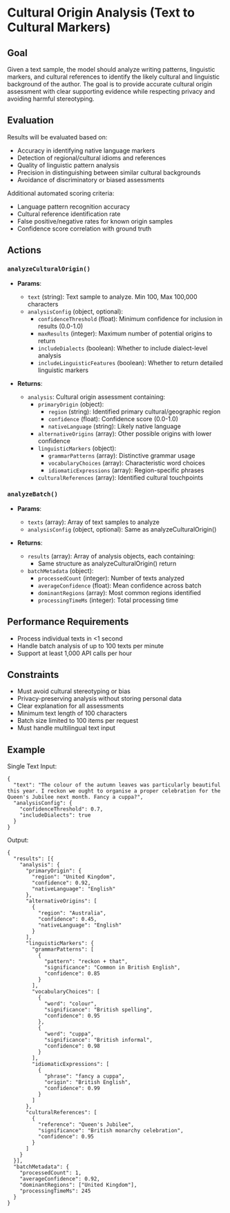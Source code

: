 # Cultural Origin Analysis (Text to Cultural Markers)

## Goal

Given a text sample, the model should analyze writing patterns, linguistic markers, and cultural references to identify the likely cultural and linguistic background of the author. The goal is to provide accurate cultural origin assessment with clear supporting evidence while respecting privacy and avoiding harmful stereotyping.

## Evaluation

Results will be evaluated based on:

- Accuracy in identifying native language markers
- Detection of regional/cultural idioms and references
- Quality of linguistic pattern analysis
- Precision in distinguishing between similar cultural backgrounds
- Avoidance of discriminatory or biased assessments

Additional automated scoring criteria:
- Language pattern recognition accuracy
- Cultural reference identification rate
- False positive/negative rates for known origin samples
- Confidence score correlation with ground truth

## Actions

### `analyzeCulturalOrigin()`
- **Params**:
  - `text` (string): Text sample to analyze. Min 100, Max 100,000 characters
  - `analysisConfig` (object, optional):
    - `confidenceThreshold` (float): Minimum confidence for inclusion in results (0.0-1.0)
    - `maxResults` (integer): Maximum number of potential origins to return
    - `includeDialects` (boolean): Whether to include dialect-level analysis
    - `includeLinguisticFeatures` (boolean): Whether to return detailed linguistic markers

- **Returns**:
  - `analysis`: Cultural origin assessment containing:
    - `primaryOrigin` (object):
      - `region` (string): Identified primary cultural/geographic region
      - `confidence` (float): Confidence score (0.0-1.0)
      - `nativeLanguage` (string): Likely native language
    - `alternativeOrigins` (array): Other possible origins with lower confidence
    - `linguisticMarkers` (object):
      - `grammarPatterns` (array): Distinctive grammar usage
      - `vocabularyChoices` (array): Characteristic word choices
      - `idiomaticExpressions` (array): Region-specific phrases
    - `culturalReferences` (array): Identified cultural touchpoints

### `analyzeBatch()`
- **Params**:
  - `texts` (array): Array of text samples to analyze
  - `analysisConfig` (object, optional): Same as analyzeCulturalOrigin()

- **Returns**:
  - `results` (array): Array of analysis objects, each containing:
    - Same structure as analyzeCulturalOrigin() return
  - `batchMetadata` (object):
    - `processedCount` (integer): Number of texts analyzed
    - `averageConfidence` (float): Mean confidence across batch
    - `dominantRegions` (array): Most common regions identified
    - `processingTimeMs` (integer): Total processing time

## Performance Requirements
- Process individual texts in <1 second
- Handle batch analysis of up to 100 texts per minute
- Support at least 1,000 API calls per hour

## Constraints
- Must avoid cultural stereotyping or bias
- Privacy-preserving analysis without storing personal data
- Clear explanation for all assessments
- Minimum text length of 100 characters
- Batch size limited to 100 items per request
- Must handle multilingual text input

## Example

Single Text Input:
~~~~~~~
{
  "text": "The colour of the autumn leaves was particularly beautiful this year. I reckon we ought to organise a proper celebration for the Queen's Jubilee next month. Fancy a cuppa?",
  "analysisConfig": {
    "confidenceThreshold": 0.7,
    "includeDialects": true
  }
}
~~~~~~~

Output:
~~~~~~~
{
  "results": [{
    "analysis": {
      "primaryOrigin": {
        "region": "United Kingdom",
        "confidence": 0.92,
        "nativeLanguage": "English"
      },
      "alternativeOrigins": [
        {
          "region": "Australia",
          "confidence": 0.45,
          "nativeLanguage": "English"
        }
      ],
      "linguisticMarkers": {
        "grammarPatterns": [
          {
            "pattern": "reckon + that",
            "significance": "Common in British English",
            "confidence": 0.85
          }
        ],
        "vocabularyChoices": [
          {
            "word": "colour",
            "significance": "British spelling",
            "confidence": 0.95
          },
          {
            "word": "cuppa",
            "significance": "British informal",
            "confidence": 0.98
          }
        ],
        "idiomaticExpressions": [
          {
            "phrase": "fancy a cuppa",
            "origin": "British English",
            "confidence": 0.99
          }
        ]
      },
      "culturalReferences": [
        {
          "reference": "Queen's Jubilee",
          "significance": "British monarchy celebration",
          "confidence": 0.95
        }
      ]
    }
  }],
  "batchMetadata": {
    "processedCount": 1,
    "averageConfidence": 0.92,
    "dominantRegions": ["United Kingdom"],
    "processingTimeMs": 245
  }
}
~~~~~~~ 